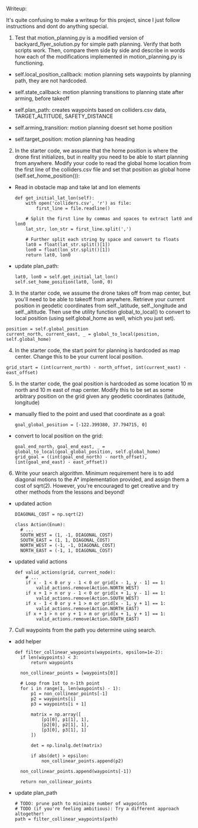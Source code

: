 
Writeup:

It's quite confusing to make a writeup for this project, since I just follow instructions and dont do anything special.

1. Test that motion_planning.py is a modified version of backyard_flyer_solution.py for simple path planning. Verify that both scripts work. Then, compare them side by side and describe in words how each of the modifications implemented in motion_planning.py is functioning.

  - self.local_position_callback:
    motion planning sets waypoints by planning path, they are not hardcoded.

  - self.state_callback:
    motion planning transitions to planning state after arming, before takeoff

  - self.plan_path:
    creates waypoints based on colliders.csv data, TARGET_ALTITUDE, SAFETY_DISTANCE

  - self.arming_transition:
    motion planning doesnt set home position

  - self.target_position:
    motion planning has heading


2. In the starter code, we assume that the home position is where the drone first initializes, but in reality you need to be able to start planning from anywhere. Modify your code to read the global home location from the first line of the colliders.csv file and set that position as global home (self.set_home_position()):

  - Read in obstacle map and take lat and lon elements
    ```
    def get_initial_lat_lon(self):
        with open('colliders.csv', 'r') as file:
            first_line = file.readline()

        # Split the first line by commas and spaces to extract lat0 and lon0
        lat_str, lon_str = first_line.split(',')

        # Further split each string by space and convert to floats
        lat0 = float(lat_str.split()[1])
        lon0 = float(lon_str.split()[1])
        return lat0, lon0
    ```

  - update plan_path:
    ```
    lat0, lon0 = self.get_initial_lat_lon()
    self.set_home_position(lat0, lon0, 0)
    ```

3. In the starter code, we assume the drone takes off from map center, but you'll need to be able to takeoff from anywhere. Retrieve your current position in geodetic coordinates from self._latitude, self._longitude and self._altitude. Then use the utility function global_to_local() to convert to local position (using self.global_home as well, which you just set).

  ```
  position = self.global_position
  current_north, current_east, _ = global_to_local(position, self.global_home)
  ```

4. In the starter code, the start point for planning is hardcoded as map center. Change this to be your current local position.

  ```
  grid_start = (int(current_north) - north_offset, int(current_east) - east_offset)
  ```

5. In the starter code, the goal position is hardcoded as some location 10 m north and 10 m east of map center. Modify this to be set as some arbitrary position on the grid given any geodetic coordinates (latitude, longitude)

  - manually flied to the point and used that coordinate as a goal:
    ```
    goal_global_position = [-122.399380, 37.794715, 0]
    ```

  - convert to local position on the grid:
    ```
    goal_end_north, goal_end_east, _ = global_to_local(goal_global_position, self.global_home)
    grid_goal = ((int(goal_end_north) - north_offset), (int(goal_end_east) - east_offset))
    ```

6. Write your search algorithm. Minimum requirement here is to add diagonal motions to the A* implementation provided, and assign them a cost of sqrt(2). However, you're encouraged to get creative and try other methods from the lessons and beyond!

  - updated action
    ```
    DIAGONAL_COST = np.sqrt(2)

    class Action(Enum):
      # ...
      SOUTH_WEST = (1, -1, DIAGONAL_COST)
      SOUTH_EAST = (1, 1, DIAGONAL_COST)
      NORTH_WEST = (-1, -1, DIAGONAL_COST)
      NORTH_EAST = (-1, 1, DIAGONAL_COST)
    ```

  - updated valid actions
    ```
    def valid_actions(grid, current_node):
        # ...
        if x - 1 < 0 or y - 1 < 0 or grid[x - 1, y - 1] == 1:
            valid_actions.remove(Action.NORTH_WEST)
        if x + 1 > n or y - 1 < 0 or grid[x + 1, y - 1] == 1:
            valid_actions.remove(Action.SOUTH_WEST)
        if x - 1 < 0 or y + 1 > m or grid[x - 1, y + 1] == 1:
            valid_actions.remove(Action.NORTH_EAST)
        if x + 1 > n or y + 1 > m or grid[x + 1, y + 1] == 1:
            valid_actions.remove(Action.SOUTH_EAST)
    ```

7. Cull waypoints from the path you determine using search.
  - add helper
    ```
    def filter_collinear_waypoints(waypoints, epsilon=1e-2):
      if len(waypoints) < 3:
          return waypoints

      non_collinear_points = [waypoints[0]]

      # Loop from 1st to n-1th point
      for i in range(1, len(waypoints) - 1):
          p1 = non_collinear_points[-1]
          p2 = waypoints[i]
          p3 = waypoints[i + 1]

          matrix = np.array([
              [p1[0], p1[1], 1],
              [p2[0], p2[1], 1],
              [p3[0], p3[1], 1]
          ])

          det = np.linalg.det(matrix)

          if abs(det) > epsilon:
              non_collinear_points.append(p2)

      non_collinear_points.append(waypoints[-1])
      
      return non_collinear_points
      ```

  - update plan_path
    ```
    # TODO: prune path to minimize number of waypoints
    # TODO (if you're feeling ambitious): Try a different approach altogether!
    path = filter_collinear_waypoints(path)
    ```